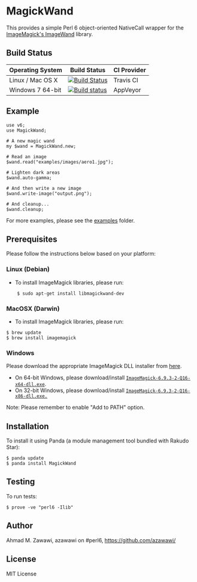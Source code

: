 # MagickWand

This provides a simple Perl 6 object-oriented NativeCall wrapper for the
[ImageMagick's ImageWand](http://www.imagemagick.org/script/magick-wand.php) library.

## Build Status

| Operating System  |   Build Status  | CI Provider |
| ----------------- | --------------- | ----------- |
| Linux / Mac OS X  | [![Build Status](https://travis-ci.org/azawawi/perl6-magickwand.svg?branch=master)](https://travis-ci.org/azawawi/perl6-magickwand)  | Travis CI |
| Windows 7 64-bit  | [![Build status](https://ci.appveyor.com/api/projects/status/github/azawawi/perl6-magickwand?svg=true)](https://ci.appveyor.com/project/azawawi/perl6-magickwand/branch/master)  | AppVeyor |

## Example

```Perl6
use v6;
use MagickWand;

# A new magic wand
my $wand = MagickWand.new;

# Read an image
$wand.read("examples/images/aero1.jpg");

# Lighten dark areas
$wand.auto-gamma;

# And then write a new image
$wand.write-image("output.png");

# And cleanup...
$wand.cleanup;
```

For more examples, please see the [examples](examples) folder.

## Prerequisites

Please follow the instructions below based on your platform:

### Linux (Debian)

- To install ImageMagick libraries, please run:
```
    $ sudo apt-get install libmagickwand-dev
```

### MacOSX (Darwin)

- To install ImageMagick libraries, please run:
```
$ brew update
$ brew install imagemagick
```

### Windows

Please download the appropriate ImageMagick DLL installer from [here](
http://www.imagemagick.org/script/binary-releases.php#windows).
- On 64-bit Windows, please download/install [`ImageMagick-6.9.3-2-Q16-x64-dll.exe`](
http://www.imagemagick.org/download/binaries/ImageMagick-6.9.3-2-Q16-x64-dll.exe).
- On 32-bit Windows, please download/install [`ImageMagick-6.9.3-2-Q16-x86-dll.exe.`](
http://www.imagemagick.org/download/binaries/ImageMagick-6.9.3-2-Q16-x86-dll.exe)

Note: Please remember to enable "Add to PATH" option.

## Installation

To install it using Panda (a module management tool bundled with Rakudo Star):

    $ panda update
    $ panda install MagickWand

## Testing

To run tests:

    $ prove -ve "perl6 -Ilib"

## Author

Ahmad M. Zawawi, azawawi on #perl6, https://github.com/azawawi/

## License

MIT License

